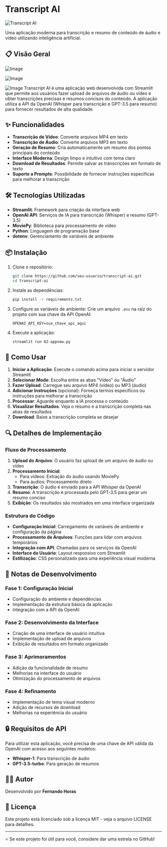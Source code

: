 # Transcript AI

![Transcript AI](https://img.shields.io/badge/Transcript-AI-4361ee?style=for-the-badge&logo=Croq)

Uma aplicação moderna para transcrição e resumo de conteúdo de áudio e vídeo utilizando inteligência artificial.

## 📋 Visão Geral

![Image](https://github.com/user-attachments/assets/2be3e52e-99cd-4762-8fe0-e7e7d162d3ad)

![Image](https://github.com/user-attachments/assets/6cee0af4-b363-48dd-a791-ca23178e81d3)

![Image](https://github.com/user-attachments/assets/5ec29a68-1a53-4e15-b7e0-3e5daf838e3b)
Transcript AI é uma aplicação web desenvolvida com Streamlit que permite aos usuários fazer upload de arquivos de áudio ou vídeo e obter transcrições precisas e resumos concisos do conteúdo. A aplicação utiliza a API da OpenAI (Whisper para transcrição e GPT-3.5 para resumo) para fornecer resultados de alta qualidade.

## ✨ Funcionalidades

- **Transcrição de Vídeo**: Converte arquivos MP4 em texto
- **Transcrição de Áudio**: Converte arquivos MP3 em texto
- **Geração de Resumo**: Cria automaticamente um resumo dos pontos principais do conteúdo
- **Interface Moderna**: Design limpo e intuitivo com tema claro
- **Download de Resultados**: Permite salvar as transcrições em formato de texto
- **Suporte a Prompts**: Possibilidade de fornecer instruções específicas para melhorar a transcrição

## 🛠️ Tecnologias Utilizadas

- **Streamlit**: Framework para criação da interface web
- **OpenAI API**: Serviços de IA para transcrição (Whisper) e resumo (GPT-3.5)
- **MoviePy**: Biblioteca para processamento de vídeo
- **Python**: Linguagem de programação base
- **dotenv**: Gerenciamento de variáveis de ambiente

## 📦 Instalação

1. Clone o repositório:
   ```bash
   git clone https://github.com/seu-usuario/transcript-ai.git
   cd transcript-ai
   ```

2. Instale as dependências:
   ```bash
   pip install -r requirements.txt
   ```

3. Configure as variáveis de ambiente:
   Crie um arquivo `.env` na raiz do projeto com sua chave da API OpenAI:
   ```
   OPENAI_API_KEY=sua_chave_api_aqui
   ```

4. Execute a aplicação:
   ```bash
   streamlit run 02-appnew.py
   ```

## 🚀 Como Usar

1. **Iniciar a Aplicação**: Execute o comando acima para iniciar o servidor Streamlit
2. **Selecionar Modo**: Escolha entre as abas "Vídeo" ou "Áudio"
3. **Fazer Upload**: Carregue seu arquivo MP4 (vídeo) ou MP3 (áudio)
4. **Adicionar Instruções** (opcional): Forneça termos específicos ou instruções para melhorar a transcrição
5. **Processar**: Aguarde enquanto a IA processa o conteúdo
6. **Visualizar Resultados**: Veja o resumo e a transcrição completa nas abas de resultados
7. **Download**: Baixe a transcrição completa se desejar

## 🔍 Detalhes de Implementação

### Fluxo de Processamento

1. **Upload do Arquivo**: O usuário faz upload de um arquivo de áudio ou vídeo
2. **Processamento Inicial**:
   - Para vídeos: Extração do áudio usando MoviePy
   - Para áudios: Processamento direto
3. **Transcrição**: O áudio é enviado para a API Whisper da OpenAI
4. **Resumo**: A transcrição é processada pelo GPT-3.5 para gerar um resumo conciso
5. **Exibição**: Os resultados são mostrados em uma interface organizada

### Estrutura do Código

- **Configuração Inicial**: Carregamento de variáveis de ambiente e configuração da página
- **Processamento de Arquivos**: Funções para lidar com arquivos temporários
- **Integração com API**: Chamadas para os serviços da OpenAI
- **Interface do Usuário**: Layout responsivo com Streamlit
- **Estilização**: CSS personalizado para uma experiência visual moderna

## 📝 Notas de Desenvolvimento

### Fase 1: Configuração Inicial
- Configuração do ambiente e dependências
- Implementação da estrutura básica da aplicação
- Integração com a API da OpenAI

### Fase 2: Desenvolvimento da Interface
- Criação de uma interface de usuário intuitiva
- Implementação de upload de arquivos
- Exibição de resultados em formato organizado

### Fase 3: Aprimoramentos
- Adição da funcionalidade de resumo
- Melhorias na interface do usuário
- Otimização do processamento de arquivos

### Fase 4: Refinamento
- Implementação de tema visual moderno
- Adição de recursos de download
- Melhorias na experiência do usuário

## 🔒 Requisitos de API

Para utilizar esta aplicação, você precisa de uma chave de API válida da OpenAI com acesso aos seguintes modelos:
- **Whisper-1**: Para transcrição de áudio
- **GPT-3.5-turbo**: Para geração de resumos

## 👨‍💻 Autor

Desenvolvido por **Fernando Horas**

## 📄 Licença

Este projeto está licenciado sob a licença MIT - veja o arquivo LICENSE para detalhes.

---

⭐ Se este projeto foi útil para você, considere dar uma estrela no GitHub!
